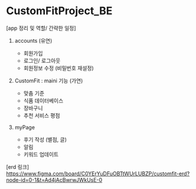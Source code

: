 # CustomFitProject_BE

[app 정리 및 역할/ 간략한 일정]
1. accounts (유연)
   - 회원가입
   - 로그인/ 로그아웃
   - 회원정보 수정 (비밀번호 재설정)
  
2. CustomFit : maini 기능 (가연)
   - 맞춤 기준
   - 식품 데이터베이스
   - 장바구니
   - 추천 서비스 평점

3. myPage
   - 후기 작성 (별점, 글)
   - 알림
   - 키워드 업데이트

[erd 링크]
https://www.figma.com/board/C0YErYuDFuOBTtWUrLUBZP/customfit-erd?node-id=0-1&t=Ad4jAcBwrwJWkUsE-0
